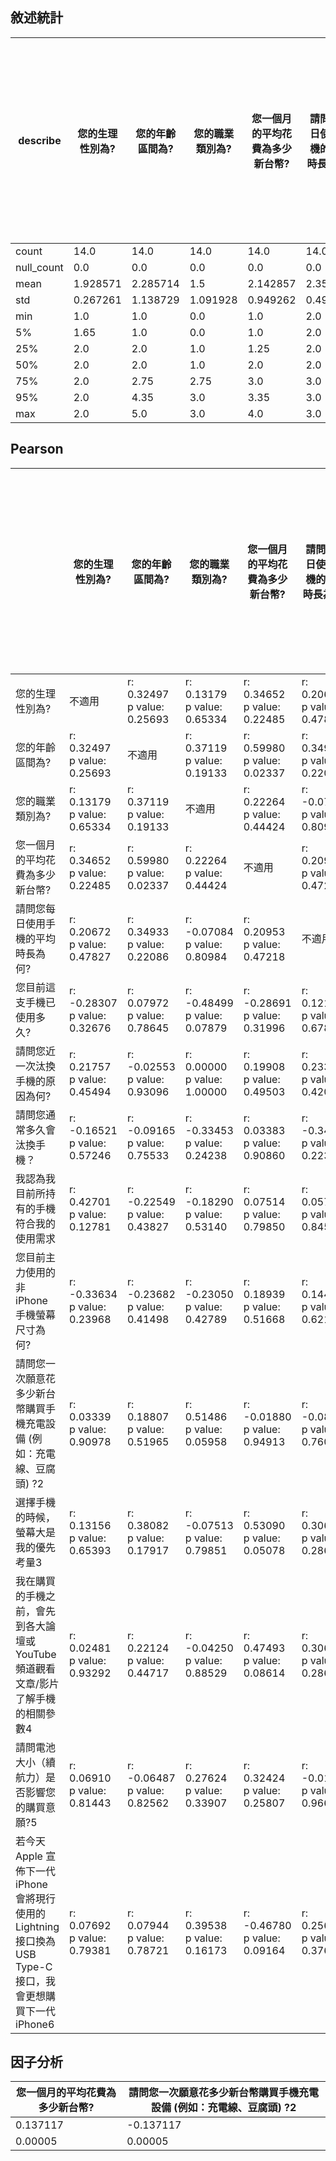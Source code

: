 ## 敘述統計

| describe   | 您的生理性別為? | 您的年齡區間為? | 您的職業類別為? | 您一個月的平均花費為多少新台幣? | 請問您每日使用手機的平均時長為何? | 您目前這支手機已使用多久? | 請問您近一次汰換手機的原因為何? | 請問您通常多久會汰換手機？ | 我認為我目前所持有的手機符合我的使用需求 | 您目前主力使用的 非 iPhone 手機螢幕尺寸為何? | 請問您一次願意花多少新台幣購買手機充電設備 (例如：充電線、豆腐頭) ?2 | 選擇手機的時候，螢幕大是我的優先考量3 | 我在購買的手機之前，會先到各大論壇或 YouTube 頻道觀看文章/影片了解手機的相關參數4 | 請問電池大小（續航力）是否影響您的購買意願?5 | 若今天 Apple 宣佈下一代 iPhone 會將現行使用的 Lightning 接口換為 USB Type-C 接口，我會更想購買下一代 iPhone6 |
|------------|-----------------|-----------------|-----------------|---------------------------------|-----------------------------------|---------------------------|---------------------------------|----------------------------|------------------------------------------|----------------------------------------------|----------------------------------------------------------------------|---------------------------------------|-----------------------------------------------------------------------------------|----------------------------------------------|--------------------------------------------------------------------------------------------------------------|
| count      | 14.0            | 14.0            | 14.0            | 14.0                            | 14.0                              | 14.0                      | 14.0                            | 14.0                       | 14.0                                     | 14.0                                         | 14.0                                                                 | 14.0                                  | 14.0                                                                              | 14.0                                         | 14.0                                                                                                         |
| null_count | 0.0             | 0.0             | 0.0             | 0.0                             | 0.0                               | 0.0                       | 0.0                             | 0.0                        | 0.0                                      | 0.0                                          | 0.0                                                                  | 0.0                                   | 0.0                                                                               | 0.0                                          | 0.0                                                                                                          |
| mean       | 1.928571        | 2.285714        | 1.5             | 2.142857                        | 2.357143                          | 2.285714                  | 1.571429                        | 4.214286                   | 4.142857                                 | 3.285714                                     | 2.071429                                                             | 3.428571                              | 4.071429                                                                          | 4.214286                                     | 3.357143                                                                                                     |
| std        | 0.267261        | 1.138729        | 1.091928        | 0.949262                        | 0.497245                          | 0.726273                  | 0.755929                        | 1.368805                   | 0.770329                                 | 0.61125                                      | 0.615728                                                             | 0.937614                              | 0.828742                                                                          | 0.892582                                     | 1.336306                                                                                                     |
| min        | 1.0             | 1.0             | 0.0             | 1.0                             | 2.0                               | 1.0                       | 0.0                             | 2.0                        | 3.0                                      | 2.0                                          | 1.0                                                                  | 1.0                                   | 3.0                                                                               | 2.0                                          | 1.0                                                                                                          |
| 5%         | 1.65            | 1.0             | 0.0             | 1.0                             | 2.0                               | 1.65                      | 0.65                            | 2.0                        | 3.0                                      | 2.65                                         | 1.65                                                                 | 2.3                                   | 3.0                                                                               | 2.65                                         | 1.0                                                                                                          |
| 25%        | 2.0             | 2.0             | 1.0             | 1.25                            | 2.0                               | 2.0                       | 1.0                             | 3.0                        | 4.0                                      | 3.0                                          | 2.0                                                                  | 3.0                                   | 3.25                                                                              | 4.0                                          | 3.0                                                                                                          |
| 50%        | 2.0             | 2.0             | 1.0             | 2.0                             | 2.0                               | 2.0                       | 2.0                             | 5.0                        | 4.0                                      | 3.0                                          | 2.0                                                                  | 3.5                                   | 4.0                                                                               | 4.0                                          | 3.5                                                                                                          |
| 75%        | 2.0             | 2.75            | 2.75            | 3.0                             | 3.0                               | 2.75                      | 2.0                             | 5.0                        | 5.0                                      | 4.0                                          | 2.0                                                                  | 4.0                                   | 5.0                                                                               | 5.0                                          | 4.0                                                                                                          |
| 95%        | 2.0             | 4.35            | 3.0             | 3.35                            | 3.0                               | 3.35                      | 2.35                            | 6.0                        | 5.0                                      | 4.0                                          | 2.7                                                                  | 4.35                                  | 5.0                                                                               | 5.0                                          | 5.0                                                                                                          |
| max        | 2.0             | 5.0             | 3.0             | 4.0                             | 3.0                               | 4.0                       | 3.0                             | 6.0                        | 5.0                                      | 4.0                                          | 4.0                                                                  | 5.0                                   | 5.0                                                                               | 5.0                                          | 5.0                                                                                                          |

## Pearson 

|                                                                                                              | 您的生理性別為?                 | 您的年齡區間為?                 | 您的職業類別為?                 | 您一個月的平均花費為多少新台幣? | 請問您每日使用手機的平均時長為何? | 您目前這支手機已使用多久?       | 請問您近一次汰換手機的原因為何? | 請問您通常多久會汰換手機？      | 我認為我目前所持有的手機符合我的使用需求 | 您目前主力使用的 非 iPhone 手機螢幕尺寸為何? | 請問您一次願意花多少新台幣購買手機充電設備 (例如：充電線、豆腐頭) ?2 | 選擇手機的時候，螢幕大是我的優先考量3 | 我在購買的手機之前，會先到各大論壇或 YouTube 頻道觀看文章/影片了解手機的相關參數4 | 請問電池大小（續航力）是否影響您的購買意願?5 | 若今天 Apple 宣佈下一代 iPhone 會將現行使用的 Lightning 接口換為 USB Type-C 接口，我會更想購買下一代 iPhone6 |
|--------------------------------------------------------------------------------------------------------------|---------------------------------|---------------------------------|---------------------------------|---------------------------------|-----------------------------------|---------------------------------|---------------------------------|---------------------------------|------------------------------------------|----------------------------------------------|----------------------------------------------------------------------|---------------------------------------|-----------------------------------------------------------------------------------|----------------------------------------------|--------------------------------------------------------------------------------------------------------------|
| 您的生理性別為?                                                                                              | 不適用                          | r: 0.32497<br>p value: 0.25693  | r: 0.13179<br>p value: 0.65334  | r: 0.34652<br>p value: 0.22485  | r: 0.20672<br>p value: 0.47827    | r: -0.28307<br>p value: 0.32676 | r: 0.21757<br>p value: 0.45494  | r: -0.16521<br>p value: 0.57246 | r: 0.42701<br>p value: 0.12781           | r: -0.33634<br>p value: 0.23968              | r: 0.03339<br>p value: 0.90978                                       | r: 0.13156<br>p value: 0.65393        | r: 0.02481<br>p value: 0.93292                                                    | r: 0.06910<br>p value: 0.81443               | r: 0.07692<br>p value: 0.79381                                                                               |
| 您的年齡區間為?                                                                                              | r: 0.32497<br>p value: 0.25693  | 不適用                          | r: 0.37119<br>p value: 0.19133  | r: 0.59980<br>p value: 0.02337  | r: 0.34933<br>p value: 0.22086    | r: 0.07972<br>p value: 0.78645  | r: -0.02553<br>p value: 0.93096 | r: -0.09165<br>p value: 0.75533 | r: -0.22549<br>p value: 0.43827          | r: -0.23682<br>p value: 0.41498              | r: 0.18807<br>p value: 0.51965                                       | r: 0.38082<br>p value: 0.17917        | r: 0.22124<br>p value: 0.44717                                                    | r: -0.06487<br>p value: 0.82562              | r: 0.07944<br>p value: 0.78721                                                                               |
| 您的職業類別為?                                                                                              | r: 0.13179<br>p value: 0.65334  | r: 0.37119<br>p value: 0.19133  | 不適用                          | r: 0.22264<br>p value: 0.44424  | r: -0.07084<br>p value: 0.80984   | r: -0.48499<br>p value: 0.07879 | r: 0.00000<br>p value: 1.00000  | r: -0.33453<br>p value: 0.24238 | r: -0.18290<br>p value: 0.53140          | r: -0.23050<br>p value: 0.42789              | r: 0.51486<br>p value: 0.05958                                       | r: -0.07513<br>p value: 0.79851       | r: -0.04250<br>p value: 0.88529                                                   | r: 0.27624<br>p value: 0.33907               | r: 0.39538<br>p value: 0.16173                                                                               |
| 您一個月的平均花費為多少新台幣?                                                                              | r: 0.34652<br>p value: 0.22485  | r: 0.59980<br>p value: 0.02337  | r: 0.22264<br>p value: 0.44424  | 不適用                          | r: 0.20953<br>p value: 0.47218    | r: -0.28691<br>p value: 0.31996 | r: 0.19908<br>p value: 0.49503  | r: 0.03383<br>p value: 0.90860  | r: 0.07514<br>p value: 0.79850           | r: 0.18939<br>p value: 0.51668               | r: -0.01880<br>p value: 0.94913                                      | r: 0.53090<br>p value: 0.05078        | r: 0.47493<br>p value: 0.08614                                                    | r: 0.32424<br>p value: 0.25807               | r: -0.46780<br>p value: 0.09164                                                                              |
| 請問您每日使用手機的平均時長為何?                                                                            | r: 0.20672<br>p value: 0.47827  | r: 0.34933<br>p value: 0.22086  | r: -0.07084<br>p value: 0.80984 | r: 0.20953<br>p value: 0.47218  | 不適用                            | r: 0.12172<br>p value: 0.67850  | r: 0.23388<br>p value: 0.42095  | r: -0.34712<br>p value: 0.22399 | r: 0.05738<br>p value: 0.84553           | r: 0.14462<br>p value: 0.62182               | r: -0.08973<br>p value: 0.76033                                      | r: 0.30641<br>p value: 0.28665        | r: 0.30667<br>p value: 0.28623                                                    | r: -0.01238<br>p value: 0.96650              | r: 0.25634<br>p value: 0.37636                                                                               |
| 您目前這支手機已使用多久?                                                                                    | r: -0.28307<br>p value: 0.32676 | r: 0.07972<br>p value: 0.78645  | r: -0.48499<br>p value: 0.07879 | r: -0.28691<br>p value: 0.31996 | r: 0.12172<br>p value: 0.67850    | 不適用                          | r: -0.32026<br>p value: 0.26430 | r: 0.32056<br>p value: 0.26381  | r: -0.35355<br>p value: 0.21495          | r: -0.02475<br>p value: 0.93306              | r: -0.22116<br>p value: 0.44735                                      | r: -0.08069<br>p value: 0.78393       | r: -0.03651<br>p value: 0.90137                                                   | r: -0.10171<br>p value: 0.72936              | r: -0.03397<br>p value: 0.90822                                                                              |
| 請問您近一次汰換手機的原因為何?                                                                              | r: 0.21757<br>p value: 0.45494  | r: -0.02553<br>p value: 0.93096 | r: 0.00000<br>p value: 1.00000  | r: 0.19908<br>p value: 0.49503  | r: 0.23388<br>p value: 0.42095    | r: -0.32026<br>p value: 0.26430 | 不適用                          | r: -0.12744<br>p value: 0.66417 | r: 0.11323<br>p value: 0.69994           | r: -0.21404<br>p value: 0.46247              | r: -0.09444<br>p value: 0.74811                                      | r: 0.06202<br>p value: 0.83319        | r: -0.43853<br>p value: 0.11676                                                   | r: 0.03257<br>p value: 0.91198               | r: -0.14142<br>p value: 0.62963                                                                              |
| 請問您通常多久會汰換手機？                                                                                   | r: -0.16521<br>p value: 0.57246 | r: -0.09165<br>p value: 0.75533 | r: -0.33453<br>p value: 0.24238 | r: 0.03383<br>p value: 0.90860  | r: -0.34712<br>p value: 0.22399   | r: 0.32056<br>p value: 0.26381  | r: -0.12744<br>p value: 0.66417 | 不適用                          | r: 0.26054<br>p value: 0.36830           | r: 0.19701<br>p value: 0.49962               | r: 0.07171<br>p value: 0.80753                                       | r: -0.43668<br>p value: 0.11849       | r: 0.18890<br>p value: 0.51778                                                    | r: 0.02249<br>p value: 0.93918               | r: -0.25533<br>p value: 0.37831                                                                              |
| 我認為我目前所持有的手機符合我的使用需求                                                                     | r: 0.42701<br>p value: 0.12781  | r: -0.22549<br>p value: 0.43827 | r: -0.18290<br>p value: 0.53140 | r: 0.07514<br>p value: 0.79850  | r: 0.05738<br>p value: 0.84553    | r: -0.35355<br>p value: 0.21495 | r: 0.11323<br>p value: 0.69994  | r: 0.26054<br>p value: 0.36830  | 不適用                                   | r: 0.23338<br>p value: 0.42198               | r: 0.30119<br>p value: 0.29537                                       | r: -0.09129<br>p value: 0.75628       | r: 0.22377<br>p value: 0.44186                                                    | r: -0.15982<br>p value: 0.58522              | r: 0.17080<br>p value: 0.55934                                                                               |
| 您目前主力使用的 非 iPhone 手機螢幕尺寸為何?                                                                 | r: -0.33634<br>p value: 0.23968 | r: -0.23682<br>p value: 0.41498 | r: -0.23050<br>p value: 0.42789 | r: 0.18939<br>p value: 0.51668  | r: 0.14462<br>p value: 0.62182    | r: -0.02475<br>p value: 0.93306 | r: -0.21404<br>p value: 0.46247 | r: 0.19701<br>p value: 0.49962  | r: 0.23338<br>p value: 0.42198           | 不適用                                       | r: -0.26278<br>p value: 0.36406                                      | r: 0.03835<br>p value: 0.89644        | r: 0.71587<br>p value: 0.00398                                                    | r: 0.02014<br>p value: 0.94551               | r: -0.22871<br>p value: 0.43159                                                                              |
| 請問您一次願意花多少新台幣購買手機充電設備 (例如：充電線、豆腐頭) ?2                                         | r: 0.03339<br>p value: 0.90978  | r: 0.18807<br>p value: 0.51965  | r: 0.51486<br>p value: 0.05958  | r: -0.01880<br>p value: 0.94913 | r: -0.08973<br>p value: 0.76033   | r: -0.22116<br>p value: 0.44735 | r: -0.09444<br>p value: 0.74811 | r: 0.07171<br>p value: 0.80753  | r: 0.30119<br>p value: 0.29537           | r: -0.26278<br>p value: 0.36406              | 不適用                                                               | r: -0.05710<br>p value: 0.84625       | r: -0.16151<br>p value: 0.58120                                                   | r: 0.24994<br>p value: 0.38880               | r: 0.52755<br>p value: 0.05253                                                                               |
| 選擇手機的時候，螢幕大是我的優先考量3                                                                        | r: 0.13156<br>p value: 0.65393  | r: 0.38082<br>p value: 0.17917  | r: -0.07513<br>p value: 0.79851 | r: 0.53090<br>p value: 0.05078  | r: 0.30641<br>p value: 0.28665    | r: -0.08069<br>p value: 0.78393 | r: 0.06202<br>p value: 0.83319  | r: -0.43668<br>p value: 0.11849 | r: -0.09129<br>p value: 0.75628          | r: 0.03835<br>p value: 0.89644               | r: -0.05710<br>p value: 0.84625                                      | 不適用                                | r: 0.05657<br>p value: 0.84768                                                    | r: 0.15757<br>p value: 0.59059               | r: -0.25435<br>p value: 0.38021                                                                              |
| 我在購買的手機之前，會先到各大論壇或 YouTube 頻道觀看文章/影片了解手機的相關參數4                            | r: 0.02481<br>p value: 0.93292  | r: 0.22124<br>p value: 0.44717  | r: -0.04250<br>p value: 0.88529 | r: 0.47493<br>p value: 0.08614  | r: 0.30667<br>p value: 0.28623    | r: -0.03651<br>p value: 0.90137 | r: -0.43853<br>p value: 0.11676 | r: 0.18890<br>p value: 0.51778  | r: 0.22377<br>p value: 0.44186           | r: 0.71587<br>p value: 0.00398               | r: -0.16151<br>p value: 0.58120                                      | r: 0.05657<br>p value: 0.84768        | 不適用                                                                            | r: 0.08171<br>p value: 0.78126               | r: -0.23319<br>p value: 0.42238                                                                              |
| 請問電池大小（續航力）是否影響您的購買意願?5                                                                 | r: 0.06910<br>p value: 0.81443  | r: -0.06487<br>p value: 0.82562 | r: 0.27624<br>p value: 0.33907  | r: 0.32424<br>p value: 0.25807  | r: -0.01238<br>p value: 0.96650   | r: -0.10171<br>p value: 0.72936 | r: 0.03257<br>p value: 0.91198  | r: 0.02249<br>p value: 0.93918  | r: -0.15982<br>p value: 0.58522          | r: 0.02014<br>p value: 0.94551               | r: 0.24994<br>p value: 0.38880                                       | r: 0.15757<br>p value: 0.59059        | r: 0.08171<br>p value: 0.78126                                                    | 不適用                                       | r: -0.32706<br>p value: 0.25370                                                                              |
| 若今天 Apple 宣佈下一代 iPhone 會將現行使用的 Lightning 接口換為 USB Type-C 接口，我會更想購買下一代 iPhone6 | r: 0.07692<br>p value: 0.79381  | r: 0.07944<br>p value: 0.78721  | r: 0.39538<br>p value: 0.16173  | r: -0.46780<br>p value: 0.09164 | r: 0.25634<br>p value: 0.37636    | r: -0.03397<br>p value: 0.90822 | r: -0.14142<br>p value: 0.62963 | r: -0.25533<br>p value: 0.37831 | r: 0.17080<br>p value: 0.55934           | r: -0.22871<br>p value: 0.43159              | r: 0.52755<br>p value: 0.05253                                       | r: -0.25435<br>p value: 0.38021       | r: -0.23319<br>p value: 0.42238                                                   | r: -0.32706<br>p value: 0.25370              | 不適用                                                                                                       |

## 因子分析 

| 您一個月的平均花費為多少新台幣? | 請問您一次願意花多少新台幣購買手機充電設備 (例如：充電線、豆腐頭) ?2 |
|---------------------------------|----------------------------------------------------------------------|
| 0.137117                        | -0.137117                                                            |
| 0.00005                         | 0.00005                                                              |

